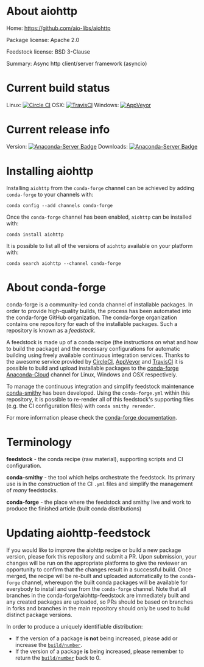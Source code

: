 About aiohttp
=============

Home: https://github.com/aio-libs/aiohttp

Package license: Apache 2.0

Feedstock license: BSD 3-Clause

Summary: Async http client/server framework (asyncio)



Current build status
====================

Linux: [![Circle CI](https://circleci.com/gh/conda-forge/aiohttp-feedstock.svg?style=shield)](https://circleci.com/gh/conda-forge/aiohttp-feedstock)
OSX: [![TravisCI](https://travis-ci.org/conda-forge/aiohttp-feedstock.svg?branch=master)](https://travis-ci.org/conda-forge/aiohttp-feedstock)
Windows: [![AppVeyor](https://ci.appveyor.com/api/projects/status/github/conda-forge/aiohttp-feedstock?svg=True)](https://ci.appveyor.com/project/conda-forge/aiohttp-feedstock/branch/master)

Current release info
====================
Version: [![Anaconda-Server Badge](https://anaconda.org/conda-forge/aiohttp/badges/version.svg)](https://anaconda.org/conda-forge/aiohttp)
Downloads: [![Anaconda-Server Badge](https://anaconda.org/conda-forge/aiohttp/badges/downloads.svg)](https://anaconda.org/conda-forge/aiohttp)

Installing aiohttp
==================

Installing `aiohttp` from the `conda-forge` channel can be achieved by adding `conda-forge` to your channels with:

```
conda config --add channels conda-forge
```

Once the `conda-forge` channel has been enabled, `aiohttp` can be installed with:

```
conda install aiohttp
```

It is possible to list all of the versions of `aiohttp` available on your platform with:

```
conda search aiohttp --channel conda-forge
```


About conda-forge
=================

conda-forge is a community-led conda channel of installable packages.
In order to provide high-quality builds, the process has been automated into the
conda-forge GitHub organization. The conda-forge organization contains one repository
for each of the installable packages. Such a repository is known as a *feedstock*.

A feedstock is made up of a conda recipe (the instructions on what and how to build
the package) and the necessary configurations for automatic building using freely
available continuous integration services. Thanks to the awesome service provided by
[CircleCI](https://circleci.com/), [AppVeyor](http://www.appveyor.com/)
and [TravisCI](https://travis-ci.org/) it is possible to build and upload installable
packages to the [conda-forge](https://anaconda.org/conda-forge)
[Anaconda-Cloud](http://docs.anaconda.org/) channel for Linux, Windows and OSX respectively.

To manage the continuous integration and simplify feedstock maintenance
[conda-smithy](http://github.com/conda-forge/conda-smithy) has been developed.
Using the ``conda-forge.yml`` within this repository, it is possible to re-render all of
this feedstock's supporting files (e.g. the CI configuration files) with ``conda smithy rerender``.

For more information please check the [conda-forge documentation](https://conda-forge.org/docs/).

Terminology
===========

**feedstock** - the conda recipe (raw material), supporting scripts and CI configuration.

**conda-smithy** - the tool which helps orchestrate the feedstock.
                   Its primary use is in the construction of the CI ``.yml`` files
                   and simplify the management of *many* feedstocks.

**conda-forge** - the place where the feedstock and smithy live and work to
                  produce the finished article (built conda distributions)


Updating aiohttp-feedstock
==========================

If you would like to improve the aiohttp recipe or build a new
package version, please fork this repository and submit a PR. Upon submission,
your changes will be run on the appropriate platforms to give the reviewer an
opportunity to confirm that the changes result in a successful build. Once
merged, the recipe will be re-built and uploaded automatically to the
`conda-forge` channel, whereupon the built conda packages will be available for
everybody to install and use from the `conda-forge` channel.
Note that all branches in the conda-forge/aiohttp-feedstock are
immediately built and any created packages are uploaded, so PRs should be based
on branches in forks and branches in the main repository should only be used to
build distinct package versions.

In order to produce a uniquely identifiable distribution:
 * If the version of a package **is not** being increased, please add or increase
   the [``build/number``](http://conda.pydata.org/docs/building/meta-yaml.html#build-number-and-string).
 * If the version of a package **is** being increased, please remember to return
   the [``build/number``](http://conda.pydata.org/docs/building/meta-yaml.html#build-number-and-string)
   back to 0.
